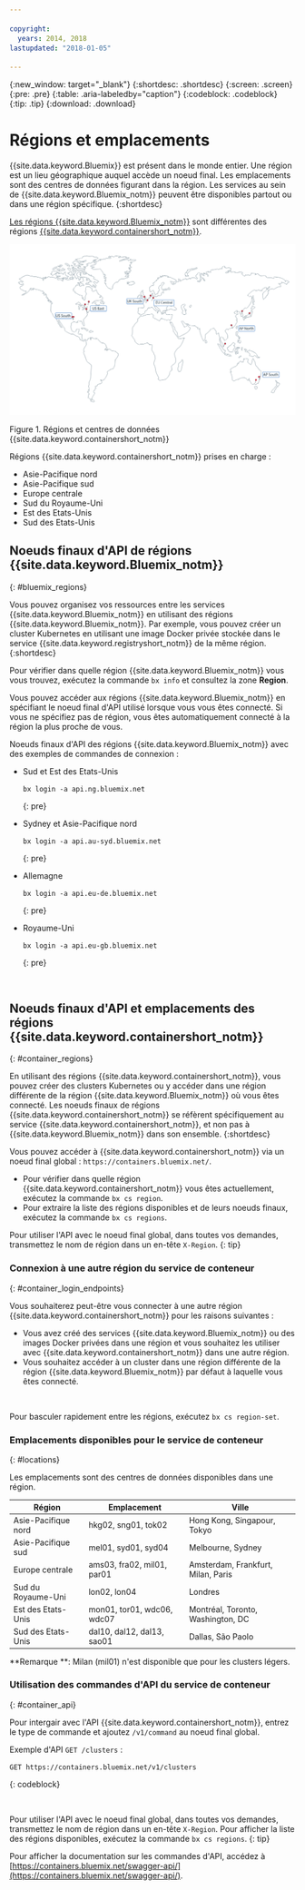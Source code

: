 ```yaml
---

copyright:
  years: 2014, 2018
lastupdated: "2018-01-05"

---
```


{:new_window: target="_blank"}
{:shortdesc: .shortdesc}
{:screen: .screen}
{:pre: .pre}
{:table: .aria-labeledby="caption"}
{:codeblock: .codeblock}
{:tip: .tip}
{:download: .download}

# Régions et emplacements
{{site.data.keyword.Bluemix}} est présent dans le monde entier. Une région est un lieu géographique auquel accède un noeud final. Les emplacements sont des centres de données figurant dans la région. Les services au sein de {{site.data.keyword.Bluemix_notm}} peuvent être disponibles partout ou dans une région spécifique.
{:shortdesc}

[Les régions {{site.data.keyword.Bluemix_notm}}](#bluemix_regions) sont différentes des régions [{{site.data.keyword.containershort_notm}}](#container_regions).

![{{site.data.keyword.containershort_notm}} régions et centres de données](/images/regions.png)

Figure 1. Régions et centres de données {{site.data.keyword.containershort_notm}}

Régions {{site.data.keyword.containershort_notm}} prises en charge :
  * Asie-Pacifique nord
  * Asie-Pacifique sud
  * Europe centrale
  * Sud du Royaume-Uni
  * Est des Etats-Unis
  * Sud des Etats-Unis




## Noeuds finaux d'API de régions {{site.data.keyword.Bluemix_notm}}
{: #bluemix_regions}

Vous pouvez organisez vos ressources entre les services {{site.data.keyword.Bluemix_notm}} en utilisant des régions {{site.data.keyword.Bluemix_notm}}. Par exemple, vous pouvez créer un cluster Kubernetes en utilisant une image Docker privée stockée dans le service {{site.data.keyword.registryshort_notm}} de la même région.
{:shortdesc}

Pour vérifier dans quelle région {{site.data.keyword.Bluemix_notm}} vous vous trouvez, exécutez la commande `bx info` et consultez la zone **Region**.

Vous pouvez accéder aux régions {{site.data.keyword.Bluemix_notm}} en spécifiant le noeud final d'API utilisé lorsque vous vous êtes connecté. Si vous ne spécifiez pas de région, vous êtes automatiquement connecté à la région la plus proche de vous.

Noeuds finaux d'API des régions {{site.data.keyword.Bluemix_notm}} avec des exemples de commandes de connexion :

  * Sud et Est des Etats-Unis
      ```
      bx login -a api.ng.bluemix.net
      ```
      {: pre}

  * Sydney et Asie-Pacifique nord
      ```
      bx login -a api.au-syd.bluemix.net
      ```
      {: pre}

  * Allemagne
      ```
      bx login -a api.eu-de.bluemix.net
      ```
      {: pre}

  * Royaume-Uni
      ```
      bx login -a api.eu-gb.bluemix.net
      ```
      {: pre}



<br />


## Noeuds finaux d'API et emplacements des régions {{site.data.keyword.containershort_notm}}
{: #container_regions}

En utilisant des régions {{site.data.keyword.containershort_notm}}, vous pouvez créer des clusters  Kubernetes ou y accéder dans une région différente de la région {{site.data.keyword.Bluemix_notm}} où vous êtes connecté. Les noeuds finaux de régions {{site.data.keyword.containershort_notm}} se réfèrent spécifiquement au service {{site.data.keyword.containershort_notm}}, et non pas à {{site.data.keyword.Bluemix_notm}} dans son ensemble.
{:shortdesc}

Vous pouvez accéder à {{site.data.keyword.containershort_notm}} via un noeud final global : `https://containers.bluemix.net/`.
* Pour vérifier dans quelle région {{site.data.keyword.containershort_notm}} vous êtes actuellement,  exécutez la commande `bx cs region`.
* Pour extraire la liste des régions disponibles et de leurs noeuds finaux, exécutez la commande `bx cs regions`.

Pour utiliser l'API avec le noeud final global, dans toutes vos demandes, transmettez le nom de région dans un en-tête `X-Region`.
{: tip}

### Connexion à une autre région du service de conteneur
{: #container_login_endpoints}

Vous souhaiterez peut-être vous connecter à une autre région {{site.data.keyword.containershort_notm}} pour les raisons suivantes :
  * Vous avez créé des services {{site.data.keyword.Bluemix_notm}} ou des images Docker privées dans une région et vous souhaitez les utiliser avec {{site.data.keyword.containershort_notm}} dans une autre région.
  * Vous souhaitez accéder à un cluster dans une région différente de la région {{site.data.keyword.Bluemix_notm}} par défaut à laquelle vous êtes connecté.

</br>

Pour basculer rapidement entre les régions,  exécutez `bx cs region-set`.

### Emplacements disponibles pour le service de conteneur
{: #locations}

Les emplacements sont des centres de données disponibles dans une région.

  | Région | Emplacement | Ville |
  |--------|----------|------|
  | Asie-Pacifique nord | hkg02, sng01, tok02 | Hong Kong, Singapour, Tokyo |
  | Asie-Pacifique sud     | mel01, syd01, syd04        | Melbourne, Sydney |
  | Europe centrale     | ams03, fra02, mil01, par01        | Amsterdam, Frankfurt, Milan, Paris |
  | Sud du Royaume-Uni      | lon02, lon04         | Londres |
  | Est des Etats-Unis      | <ph class="mon">mon01, </ph>tor01, wdc06, wdc07        | <ph class="mon">Montréal, </ph>Toronto, Washington, DC |
  | Sud des Etats-Unis     | dal10, dal12, dal13, sao01<!--sao-paolo--></ph>       | Dallas, São Paolo<!--sao-paolo--></ph> |

**Remarque **: Milan (mil01) n'est disponible que pour les clusters légers.

### Utilisation des commandes d'API du service de conteneur
{: #container_api}

Pour intergair avec l'API {{site.data.keyword.containershort_notm}}, entrez le type de commande et ajoutez `/v1/command` au noeud final global.

Exemple d'API `GET /clusters` :
  ```
  GET https://containers.bluemix.net/v1/clusters
  ```
  {: codeblock}

</br>

Pour utiliser l'API avec le noeud final global, dans toutes vos demandes, transmettez le nom de région dans un en-tête `X-Region`.
Pour afficher la liste des régions disponibles, exécutez la commande `bx cs regions`.
{: tip}

Pour afficher la documentation sur les commandes d'API, accédez à [https://containers.bluemix.net/swagger-api/](https://containers.bluemix.net/swagger-api/).
